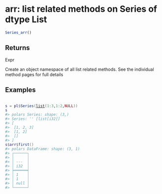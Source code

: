 # arr: list related methods on Series of dtype List

```r
Series_arr()
```

## Returns

Expr

Create an object namespace of all list related methods. See the individual method pages for full details

## Examples

<pre class='r-example'> <code> <span class='r-in'><span></span></span>
<span class='r-in'><span><span class='va'>s</span> <span class='op'>=</span> <span class='va'>pl</span><span class='op'>$</span><span class='fu'>Series</span><span class='op'>(</span><span class='fu'><a href='https://rdrr.io/r/base/list.html'>list</a></span><span class='op'>(</span><span class='fl'>1</span><span class='op'>:</span><span class='fl'>3</span>,<span class='fl'>1</span><span class='op'>:</span><span class='fl'>2</span>,<span class='cn'>NULL</span><span class='op'>)</span><span class='op'>)</span></span></span>
<span class='r-in'><span><span class='va'>s</span></span></span>
<span class='r-out co'><span class='r-pr'>#&gt;</span> polars Series: shape: (3,)</span>
<span class='r-out co'><span class='r-pr'>#&gt;</span> Series: '' [list[i32]]</span>
<span class='r-out co'><span class='r-pr'>#&gt;</span> [</span>
<span class='r-out co'><span class='r-pr'>#&gt;</span> 	[1, 2, 3]</span>
<span class='r-out co'><span class='r-pr'>#&gt;</span> 	[1, 2]</span>
<span class='r-out co'><span class='r-pr'>#&gt;</span> 	[]</span>
<span class='r-out co'><span class='r-pr'>#&gt;</span> ]</span>
<span class='r-in'><span><span class='va'>s</span><span class='op'>$</span><span class='va'>arr</span><span class='op'>$</span><span class='fu'>first</span><span class='op'>(</span><span class='op'>)</span></span></span>
<span class='r-out co'><span class='r-pr'>#&gt;</span> polars DataFrame: shape: (3, 1)</span>
<span class='r-out co'><span class='r-pr'>#&gt;</span> ┌──────┐</span>
<span class='r-out co'><span class='r-pr'>#&gt;</span> │      │</span>
<span class='r-out co'><span class='r-pr'>#&gt;</span> │ ---  │</span>
<span class='r-out co'><span class='r-pr'>#&gt;</span> │ i32  │</span>
<span class='r-out co'><span class='r-pr'>#&gt;</span> ╞══════╡</span>
<span class='r-out co'><span class='r-pr'>#&gt;</span> │ 1    │</span>
<span class='r-out co'><span class='r-pr'>#&gt;</span> │ 1    │</span>
<span class='r-out co'><span class='r-pr'>#&gt;</span> │ null │</span>
<span class='r-out co'><span class='r-pr'>#&gt;</span> └──────┘</span>
 </code></pre>